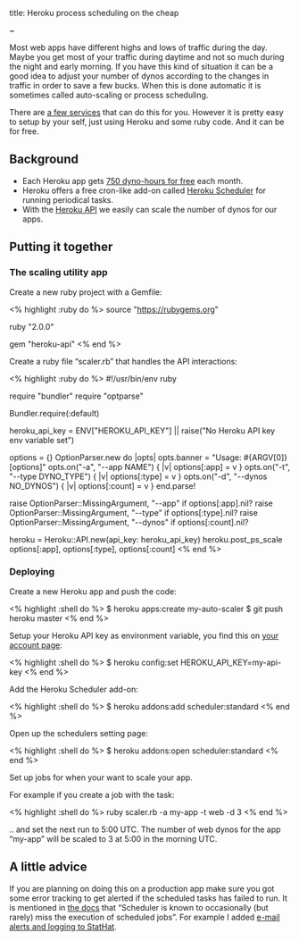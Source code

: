title: Heroku process scheduling on the cheap

~

Most web apps have different highs and lows of traffic during the day. Maybe you get most of your traffic during daytime and not so much during the night and early morning. If you have this kind of situation it can be a good idea to adjust your number of dynos according to the changes in traffic in order to save a few bucks. When this is done automatic it is sometimes called auto-scaling or process scheduling. 

There are [a few services](https://addons.heroku.com/process-scheduler) that can do this for you. However it is pretty easy to setup by your self, just using Heroku and some ruby code. And it can be for free. 


## Background

* Each Heroku app gets [750 dyno-hours for free](https://devcenter.heroku.com/articles/usage-and-billing#750-free-dyno-hours-per-app) each month. 
* Heroku offers a free cron-like add-on called [Heroku Scheduler](https://addons.heroku.com/scheduler) for running periodical tasks.
* With the [Heroku API](https://devcenter.heroku.com/articles/platform-api-reference) we easily can scale the number of dynos for our apps.

## Putting it together

### The scaling utility app

Create a new ruby project with a Gemfile:

<% highlight :ruby do %>
source "https://rubygems.org"

ruby "2.0.0"

gem "heroku-api"
<% end %>

Create a ruby file “scaler.rb” that handles the API interactions:

<% highlight :ruby do %>
#!/usr/bin/env ruby

require "bundler"
require "optparse"

Bundler.require(:default)

heroku_api_key = ENV["HEROKU_API_KEY"] || raise("No Heroku API key env variable set")

options = {}
OptionParser.new do |opts|
  opts.banner = "Usage: #{ARGV[0]} [options]"
  opts.on("-a", "--app NAME") { |v| options[:app] = v }
  opts.on("-t", "--type DYNO_TYPE") { |v| options[:type] = v }
  opts.on("-d", "--dynos NO_DYNOS") { |v| options[:count] = v }
end.parse!

raise OptionParser::MissingArgument, "--app" if options[:app].nil?
raise OptionParser::MissingArgument, "--type" if options[:type].nil?
raise OptionParser::MissingArgument, "--dynos" if options[:count].nil?

heroku = Heroku::API.new(api_key: heroku_api_key)
heroku.post_ps_scale options[:app], options[:type], options[:count]
<% end %>

### Deploying

Create a new Heroku app and push the code:

<% highlight :shell do %>
$ heroku apps:create my-auto-scaler
$ git push heroku master
<% end %>

Setup your Heroku API key as environment variable, you find this on [your account page](https://dashboard.heroku.com/account):

<% highlight :shell do %>
$ heroku config:set HEROKU_API_KEY=my-api-key
<% end %>

Add the Heroku Scheduler add-on:

<% highlight :shell do %>
$ heroku addons:add scheduler:standard
<% end %>

Open up the schedulers setting page:

<% highlight :shell do %>
$ heroku addons:open scheduler:standard
<% end %>

Set up jobs for when your want to scale your app. 

For example if you create a job with the task:

<% highlight :shell do %>
ruby scaler.rb -a my-app -t web -d 3
<% end %>

.. and set the next run to 5:00 UTC. The number of web dynos for the app “my-app” will be scaled to 3 at 5:00 in the morning UTC.

## A little advice

If you are planning on doing this on a production app make sure you got some error tracking to get alerted if the scheduled tasks has failed to run. It is mentioned in [the docs](https://devcenter.heroku.com/articles/scheduler) that “Scheduler is known to occasionally (but rarely) miss the execution of scheduled jobs”. For example I added [e-mail alerts and logging to StatHat](https://github.com/arvida/thief-in-the-night). 
